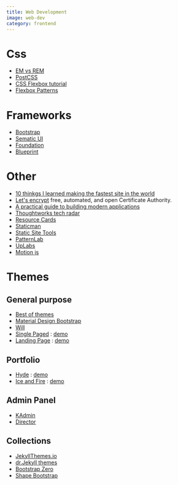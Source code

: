 ```yaml
---
title: Web Development
image: web-dev
category: frontend
---
```

# Css
- [EM vs REM](http://zellwk.com/blog/rem-vs-em/)
- [PostCSS](http://postcss.parts/)
- [CSS Flexbox tutorial](https://scotch.io/tutorials/a-visual-guide-to-css3-flexbox-properties)
- [Flexbox Patterns](http://www.flexboxpatterns.com/home)

# Frameworks
- [Bootstrap](http://getbootstrap.com/)
- [Sematic UI](http://semantic-ui.com/)
- [Foundation](http://foundation.zurb.com/)
- [Blueprint](http://blueprintjs.com/)

# Other
- [10 thinkgs I learned making the fastest site in the world](https://hackernoon.com/10-things-i-learned-making-the-fastest-site-in-the-world-18a0e1cdf4a7#.3n18ttwn8)
- [Let's encrypt](https://letsencrypt.org/) free, automated, and open Certificate Authority.
- [A practical guide to building modern applications](https://formidable.com/open-source/playbook/)
- [Thoughtworks tech radar](https://www.thoughtworks.com/radar)
- [Resource Cards](https://resourcecards.com/)
- [Staticman](https://staticman.net/)
- [Static Site Tools](http://cloudcannon.com/tips/2014/12/12/the-ultimate-list-of-services-for-static-websites.html)
- [PatternLab](http://patternlab.io/)
- [UpLabs](http://www.uplabs.com/)
- [Motion js](https://github.com/legomushroom/mojs)

# Themes

## General purpose
- [Best of themes](https://www.bestofthemes.com/)
- [Material Design Bootstrap](http://mdbootstrap.com/)
- [Will](http://jekyllthemes.io/theme/40167614/will-jekyll-template)
- [Single Paged](https://github.com/t413/SinglePaged/) : [demo](http://t413.com/SinglePaged/)
- [Landing Page](http://jekyllthemes.io/theme/24792726/landing-page-theme) : [demo](http://shaneweng.com/landing-page-theme/)

## Portfolio
- [Hyde](https://github.com/poole/hyde) : [demo](http://hyde.getpoole.com/)
- [Ice and Fire](https://github.com/SpaceG/iceandfire) : [demo](http://lucasgatsas.ch/)

## Admin Panel
- [KAdmin](https://shapebootstrap.net/item/1524954-kadmin-free-responsive-admin-dashboard-template)
- [Director](http://www.bootstrapzero.com/bootstrap-template/director-responsive-admin)

## Collections
- [JekyllThemes.io](http://jekyllthemes.io/)
- [dr.Jekyll themes](https://drjekyllthemes.github.io/)
- [Bootstrap Zero](http://www.bootstrapzero.com/)
- [Shape Bootstrap](https://shapebootstrap.net/)
